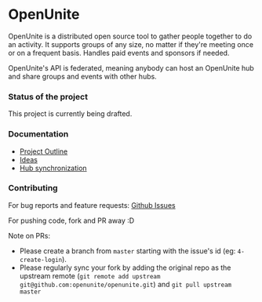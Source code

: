 # OpenUnite
OpenUnite is a distributed open source tool to gather people together to do an activity. It supports groups of any size, no matter if they're meeting once or on a frequent basis. Handles paid events and sponsors if needed.

OpenUnite's API is federated, meaning anybody can host an OpenUnite hub and share groups and events with other hubs.

### Status of the project
This project is currently being drafted.

### Documentation
* [Project Outline](https://github.com/openunite/openunite/wiki/Project-Outline)
* [Ideas](https://github.com/openunite/openunite/wiki/Ideas)
* [Hub synchronization](https://github.com/openunite/openunite/wiki/Hub-synchronization)

### Contributing
For bug reports and feature requests: [Github Issues](https://github.com/openunite/openunite/issues)

For pushing code, fork and PR away :D

Note on PRs: 
* Please create a branch from `master` starting with the issue's id (eg: `4-create-login`).
* Please regularly sync your fork by adding the original repo as the upstream remote (`git remote add upstream git@github.com:openunite/openunite.git`) and `git pull upstream master`
